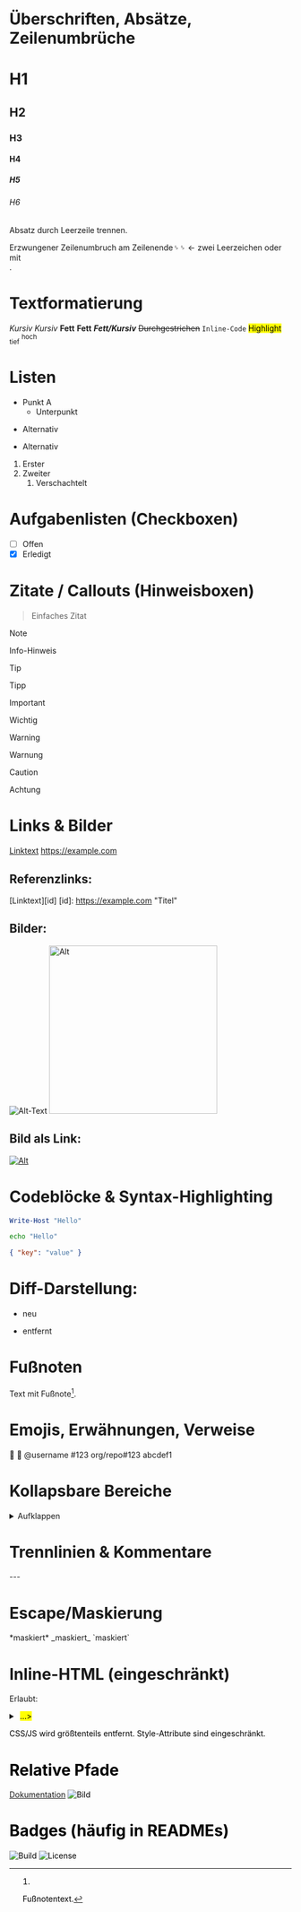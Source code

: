 # Überschriften, Absätze, Zeilenumbrüche
# H1
## H2
### H3
#### H4
##### H5
###### H6

Absatz durch Leerzeile trennen.

Erzwungener Zeilenumbruch am Zeilenende␠␠  ← zwei Leerzeichen
oder mit <br>.

# Textformatierung
*Kursiv*  _Kursiv_
**Fett**  __Fett__
***Fett/Kursiv***
~~Durchgestrichen~~
`Inline-Code`
<mark>Highlight</mark>      <!-- HTML -->
<sub>tief</sub> <sup>hoch</sup>  <!-- HTML -->

# Listen
- Punkt A
  - Unterpunkt
* Alternativ
+ Alternativ

1. Erster
2. Zweiter
   1. Verschachtelt

# Aufgabenlisten (Checkboxen)
- [ ] Offen
- [x] Erledigt

# Zitate / Callouts (Hinweisboxen)
> Einfaches Zitat

> [!NOTE]
> Info-Hinweis

> [!TIP]
> Tipp

> [!IMPORTANT]
> Wichtig

> [!WARNING]
> Warnung

> [!CAUTION]
> Achtung

# Links & Bilder
[Linktext](https://example.com "optional Titel")
<https://example.com>                <!-- Auto-Link -->

## Referenzlinks:
[Linktext][id]
[id]: https://example.com "Titel"

## Bilder:
![Alt-Text](./img/pic.png "optional Titel")
<img src="./img/pic.png" width="300" alt="Alt">   <!-- HTML für Größe -->

## Bild als Link:
[![Alt](./img/badge.svg)](https://ziel)

# Codeblöcke & Syntax-Highlighting
```powershell
Write-Host "Hello" 
``` 

```bash
echo "Hello"
```

```json
{ "key": "value" }
```

# Diff-Darstellung:
+ neu
- entfernt

# Fußnoten
Text mit Fußnote[^1].

[^1]: Fußnotentext.

# Emojis, Erwähnungen, Verweise
:tada: :rocket:               <!-- Emoji Shortcodes -->
@username                     <!-- Mention -->
#123                        <!-- Issue/PR in gleichem Repo -->
org/repo#123                  <!-- Issue/PR in anderem Repo -->
abcdef1                       <!-- Commit-SHA (gekürzt) -->

# Kollapsbare Bereiche
<details>
  <summary>Aufklappen</summary>

  Versteckter Inhalt, Code, Bilder, Tabellen…

</details>

# Trennlinien & Kommentare

---        <!-- oder *** oder ___ -->
<!-- HTML-Kommentar, wird nicht angezeigt -->

# Escape/Maskierung
\*maskiert\* \_maskiert\_ \`maskiert\`

# Inline-HTML (eingeschränkt)
Erlaubt: <br> <sub> <sup> <kbd> <details> <summary> <img> <mark> <abbr> …>

CSS/JS wird größtenteils entfernt. Style-Attribute sind eingeschränkt.

# Relative Pfade
[Dokumentation](docs/README.md)
![Bild](assets/logo.png)

# Badges (häufig in READMEs)
![Build](https://img.shields.io/badge/build-passing-brightgreen)
![License](https://img.shields.io/badge/license-MIT-blue)
